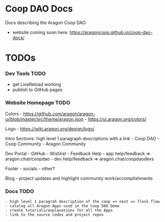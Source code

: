 # Coop DAO Docs

Docs describing the Aragon Coop DAO
- website coming soon here: https://aragoncoop.github.io/coop-dao-docs/

# TODOs

### Dev Tools TODO
- get LiveReload working
- publish to GitHub pages

### Website Homepage TODO

Colors
	- https://github.com/aragon/aragon-ui/blob/master/src/theme/aragon.json
	- https://ui.aragon.org/colors/

Logo
	- https://wiki.aragon.org/design/logo/

Intro Sections: high level 1 paragraph descriptions with a link
	- Coop DAO
	- Coop Community 
	- Aragon Community

Dev Portal
	- GitHub
	- Wishlist
	- Feedback
Help
	- app help/feedback => aragon.chat/coopdao
	- dev help/feedback => aragon.chat/coopdaodevs

Footer
	- socials
	- other?

Blog
	- project updates and highlight community work/accomplishments

### Docs TODO
	- high level 1 paragrah description of the coop => nest => flock flow
	- catalog all Aragon Apps used in the Coop DAO Demo
	- create tutorials/explanations for all the Apps
	- link to the source codes and project repos
